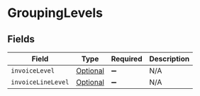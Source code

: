 # GroupingLevels


## Fields

| Field                                                                                       | Type                                                                                        | Required                                                                                    | Description                                                                                 |
| ------------------------------------------------------------------------------------------- | ------------------------------------------------------------------------------------------- | ------------------------------------------------------------------------------------------- | ------------------------------------------------------------------------------------------- |
| `invoiceLevel`                                                                              | [Optional<InvoiceLevelSelection>](../../models/components/InvoiceLevelSelection.md)         | :heavy_minus_sign:                                                                          | N/A                                                                                         |
| `invoiceLineLevel`                                                                          | [Optional<InvoiceLineLevelSelection>](../../models/components/InvoiceLineLevelSelection.md) | :heavy_minus_sign:                                                                          | N/A                                                                                         |
